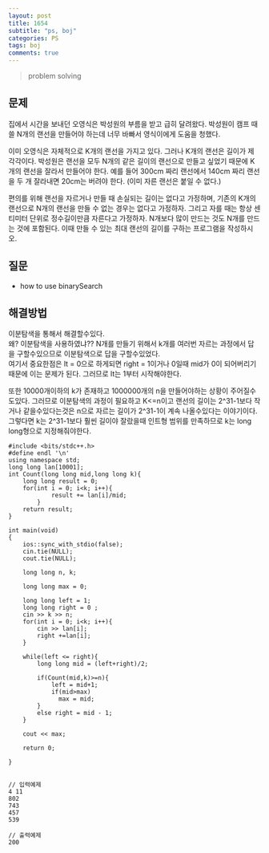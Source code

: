 ```yaml
---
layout: post
title: 1654
subtitle: "ps, boj"
categories: PS
tags: boj
comments: true
---
```

> problem solving

## 문제
집에서 시간을 보내던 오영식은 박성원의 부름을 받고 급히 달려왔다. 박성원이 캠프 때 쓸 N개의 랜선을 만들어야 하는데 너무 바빠서 영식이에게 도움을 청했다.   

이미 오영식은 자체적으로 K개의 랜선을 가지고 있다. 그러나 K개의 랜선은 길이가 제각각이다. 박성원은 랜선을 모두 N개의 같은 길이의 랜선으로 만들고 싶었기 때문에 K개의 랜선을 잘라서 만들어야 한다. 예를 들어 300cm 짜리 랜선에서 140cm 짜리 랜선을 두 개 잘라내면 20cm는 버려야 한다. (이미 자른 랜선은 붙일 수 없다.)   

편의를 위해 랜선을 자르거나 만들 때 손실되는 길이는 없다고 가정하며, 기존의 K개의 랜선으로 N개의 랜선을 만들 수 없는 경우는 없다고 가정하자. 그리고 자를 때는 항상 센티미터 단위로 정수길이만큼 자른다고 가정하자. N개보다 많이 만드는 것도 N개를 만드는 것에 포함된다. 이때 만들 수 있는 최대 랜선의 길이를 구하는 프로그램을 작성하시오.   

## 질문
  * how to use binarySearch
    
## 해결방법
  이분탐색을 통해서 해결할수있다.   
  왜? 이분탐색을 사용하였냐??  N개를 만들기 위해서 k개를 여러번 자르는 과정에서 답을 구할수있으므로 이분탐색으로 답을 구할수있었다.   
  여기서 중요한점은 lt = 0으로 하게되면 right = 1이거나 0일때 mid가 0이 되어버리기 때문에 이는 문제가 된다. 그러므로 lt는 1부터 시작해야한다.    

  또한 10000개이하의 k가 존재하고 1000000개의 n을 만들어야하는 상황이 주어질수도있다. 그러므로 이분탐색의 과정이 필요하고 K<=n이고 랜선의 길이는 2^31-1보다 작거나 같을수있다는것은 n으로 자르는 길이가 2^31-1이 계속 나올수있다는 이야기이다. 그렇다면 k는 2^31-1보다 훨씬 길이야 잘랐을때 인트형 범위를 만족하므로 k는 long long형으로 지정해줘야한다.   

~~~
#include <bits/stdc++.h>
#define endl '\n'
using namespace std;
long long lan[10001];
int Count(long long mid,long long k){
	long long result = 0;
	for(int i = 0; i<k; i++){
			result += lan[i]/mid;
		}
	return result;
}

int main(void)
{
    ios::sync_with_stdio(false);
    cin.tie(NULL);
    cout.tie(NULL);

	long long n, k;

	long long max = 0;

	long long left = 1;
	long long right = 0 ;
	cin >> k >> n;
	for(int i = 0; i<k; i++){
		cin >> lan[i];
		right +=lan[i];
	}

	while(left <= right){
		long long mid = (left+right)/2;

		if(Count(mid,k)>=n){
			left = mid+1;
			if(mid>max) 
			  max = mid;
		}
		else right = mid - 1;
	}

	cout << max;

	return 0;

}


// 입력예제
4 11
802
743
457
539

// 출력예제
200

~~~


